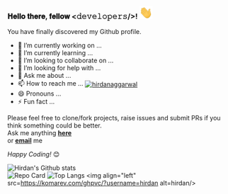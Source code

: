 <!--### Hi there 👋-->
### 𝐇𝐞𝐥𝐥𝐨 𝐭𝐡𝐞𝐫𝐞, 𝐟𝐞𝐥𝐥𝐨𝐰 <𝚍𝚎𝚟𝚎𝚕𝚘𝚙𝚎𝚛𝚜/>! <img src="https://github.com/ABSphreak/ABSphreak/blob/master/gifs/Hi.gif" width="30px">
<!--
**hirdan/hirdan** is a ✨ _special_ ✨ repository because its `README.md` (this file) appears on your GitHub profile.
Here are some ideas to get you started:
-->
You have finally discovered my Github profile. <br>

- 🔭 I’m currently working on ...
- 🌱 I’m currently learning ...
- 👯 I’m looking to collaborate on ...
- 🤔 I’m looking for help with ...
- 💬 Ask me about ...
- 📫 How to reach me ... <a href="https://linkedin.com/in/hirdanaggarwal" target="_blank"><img align="center" src=https://cdn.jsdelivr.net/npm/simple-icons@3.0.1/icons/linkedin.svg alt="hirdanaggarwal" height="20" width="20" /></a>
- 😄 Pronouns ...
- ⚡ Fun fact ...

Please feel free to clone/fork projects, raise issues and submit PRs if you think something could be better. <br>
Ask me anything <a href="https://github.com/hirdan/hirdan/issues/new"><b>here</b></a><br>
or <a href="mailto:aggarwalhirdan@gmail.com"><b>email</b></a> me

<i>Happy Coding!</i> 😊

![Hirdan's Github stats](https://github-readme-stats.vercel.app/api?username=hirdan&show_icons=true&theme=dark&count_private=true)<br>
![Repo Card](https://github-readme-stats.vercel.app/api/pin/?username=hirdan&repo=cryptocurrencies-flutter)
![Top Langs](https://github-readme-stats.vercel.app/api/top-langs/?username=hirdan&layout=compact)
<img align="left" src=https://komarev.com/ghpvc/?username=hirdan alt=hirdan/>
